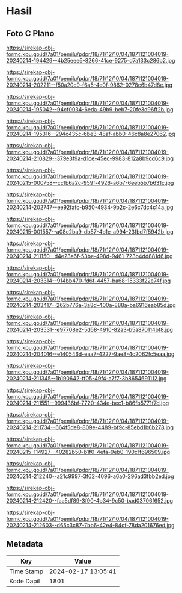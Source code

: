 # Hasil

## Foto C Plano

https://sirekap-obj-formc.kpu.go.id/7a01/pemilu/pdpr/18/71/12/10/04/1871121004019-20240214-194429--4b25eee6-8266-41ce-9275-d7a133c286b2.jpg

https://sirekap-obj-formc.kpu.go.id/7a01/pemilu/pdpr/18/71/12/10/04/1871121004019-20240214-202211--f50a20c9-f6a5-4e0f-9862-0278c6b47d8e.jpg

https://sirekap-obj-formc.kpu.go.id/7a01/pemilu/pdpr/18/71/12/10/04/1871121004019-20240214-195042--94cf0034-6eda-49b9-beb7-20fe3d96ff2b.jpg

https://sirekap-obj-formc.kpu.go.id/7a01/pemilu/pdpr/18/71/12/10/04/1871121004019-20240214-195316--294c435c-6be3-48af-abb0-46c8a8e27062.jpg

https://sirekap-obj-formc.kpu.go.id/7a01/pemilu/pdpr/18/71/12/10/04/1871121004019-20240214-210829--379e3f9a-d1ce-45ec-9983-812a8b9cd6c9.jpg

https://sirekap-obj-formc.kpu.go.id/7a01/pemilu/pdpr/18/71/12/10/04/1871121004019-20240215-000758--cc1b6a2c-959f-4926-a6b7-6eeb5b7b631c.jpg

https://sirekap-obj-formc.kpu.go.id/7a01/pemilu/pdpr/18/71/12/10/04/1871121004019-20240214-202747--ee92fafc-b950-4934-9b2c-2e6c7dc4c14a.jpg

https://sirekap-obj-formc.kpu.go.id/7a01/pemilu/pdpr/18/71/12/10/04/1871121004019-20240215-001557--a08c2ba9-db57-4b1e-a994-23fbd7f5942b.jpg

https://sirekap-obj-formc.kpu.go.id/7a01/pemilu/pdpr/18/71/12/10/04/1871121004019-20240214-211150--d4e23a6f-53be-498d-9461-723b4dd881d6.jpg

https://sirekap-obj-formc.kpu.go.id/7a01/pemilu/pdpr/18/71/12/10/04/1871121004019-20240214-203314--914bb470-fd6f-4457-ba68-15333f22e74f.jpg

https://sirekap-obj-formc.kpu.go.id/7a01/pemilu/pdpr/18/71/12/10/04/1871121004019-20240214-203417--262b776a-3a8d-400a-888a-ba6916eab85d.jpg

https://sirekap-obj-formc.kpu.go.id/7a01/pemilu/pdpr/18/71/12/10/04/1871121004019-20240214-203531--e97708e2-5d58-4910-82a3-b5a870114bf8.jpg

https://sirekap-obj-formc.kpu.go.id/7a01/pemilu/pdpr/18/71/12/10/04/1871121004019-20240214-204016--e140546d-eaa7-4227-9ae8-4c2062fc5eaa.jpg

https://sirekap-obj-formc.kpu.go.id/7a01/pemilu/pdpr/18/71/12/10/04/1871121004019-20240214-211345--1b190642-ff05-49f4-a7f7-3b8654691112.jpg

https://sirekap-obj-formc.kpu.go.id/7a01/pemilu/pdpr/18/71/12/10/04/1871121004019-20240214-211551--999436bf-7720-434e-bec1-b86fb5771f7d.jpg

https://sirekap-obj-formc.kpu.go.id/7a01/pemilu/pdpr/18/71/12/10/04/1871121004019-20240214-211734--664f5de8-809e-4489-bf9c-85ebd1b6b278.jpg

https://sirekap-obj-formc.kpu.go.id/7a01/pemilu/pdpr/18/71/12/10/04/1871121004019-20240215-114927--40282b50-b1f0-4efa-9eb0-190c1f696509.jpg

https://sirekap-obj-formc.kpu.go.id/7a01/pemilu/pdpr/18/71/12/10/04/1871121004019-20240214-212240--a21c9997-3f62-4096-a6a0-296ad3fbb2ed.jpg

https://sirekap-obj-formc.kpu.go.id/7a01/pemilu/pdpr/18/71/12/10/04/1871121004019-20240214-212420--faa5df89-3f90-4b34-9c50-bad03706f652.jpg

https://sirekap-obj-formc.kpu.go.id/7a01/pemilu/pdpr/18/71/12/10/04/1871121004019-20240214-212603--d65c3c87-7bb6-42e4-84cf-78da201676ed.jpg


## Metadata

| Key        | Value               |
| ---------- | ------------------- |
| Time Stamp | 2024-02-17 13:05:41 |
| Kode Dapil | 1801                |



